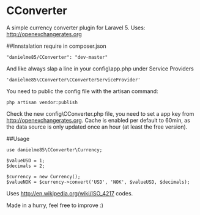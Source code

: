# CConverter
A simple currency converter plugin for Laravel 5. Uses: http://openexchangerates.org

##Innstalation
require in composer.json 
```
"danielme85/CConverter": "dev-master"
```

And like always slap a line in your config\app.php under Service Providers
```
'danielme85\CConverter\CConverterServiceProvider'
```

You need to public the config file with the artisan command:
```
php artisan vendor:publish
```

Check the new config\CConverter.php file, you need to set a app key from http://openexchangerates.org.
Cache is enabled per default to 60min, as the data source is only updated once an hour (at least the free version).

##Usage

```
use danielme85\CConverter\Currency;

$valueUSD = 1;
$decimals = 2;

$currency = new Currency();
$valueNOK = $currency->convert('USD', 'NOK', $valueUSD, $decimals);

```

Uses http://en.wikipedia.org/wiki/ISO_4217 codes.

Made in a hurry, feel free to improve :)